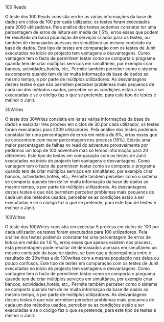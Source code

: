 100 Reads

O teste dos 100 Reads consistia em ler as várias informações da base de dados em ciclos de 100 por cada utilizador, os testes foram executados para 2000 utilizadores.
Pela análise dos testes podemos constatar ter uma percentagem de erros de leitura em média de 1,5%, erros esses que podem ter resultado da baixa população de serviços criados para os testes, ou também de demasiados acessos em simultâneo ao mesmo conteúdo da base de dados.
Este tipo de testes em comparação com os testes de Junit executados no inicio do projecto tem vantagens e desvantagens. Como vantagem tem o facto de permitirem testar como se comporta o programa quando tem de criar múltiplos serviços em simultâneo, por exemplo criar bancos, actividades,hotéis, etc,.
Permite também perceber como o sistema se comporta quando tem de ler muita informação da base de dados ao mesmo tempo, e por parte de múltiplos utilizadores.
As desvantagens destes testes é que não permitem perceber problemas mais pequenos de cada um dos métodos usados, perceber se as condições estão a ser executadas e se o código faz o que se pretende, para este tipo de testes é melhor o Junit.

30Writes

O teste dos 30Writes consistia em ler as várias informações da base de dados e executar três process em ciclos de 30 por cada utilizador, os testes foram executados para 2000 utilizadores.
Pela análise dos testes podemos constatar ter uma percentagem de erros em média de 8%, erros esses que se concentram com maior percentagem nos process (16%). Existiu uma maior percentagem de falhas no read do adventure provavelmente por pedirmos um loop de 100 adventure mas só temos informação para 20 diferentes.
Este tipo de testes em comparação com os testes de Junit executados no inicio do projecto tem vantagens e desvantagens. Como vantagem tem o facto de permitirem testar como se comporta o programa quando tem de criar múltiplos serviços em simultâneo, por exemplo criar bancos, actividades,hotéis, etc,.
Permite também perceber como o sistema se comporta quando tem de ler muita informação da base de dados ao mesmo tempo, e por parte de múltiplos utilizadores.
As desvantagens destes testes é que não permitem perceber problemas mais pequenos de cada um dos métodos usados, perceber se as condições estão a ser executadas e se o código faz o que se pretende, para este tipo de testes é melhor o Junit.

100Writes

O teste dos 100Writes consistia em executar 5 process em ciclos de 100 por cada utilizador, os testes foram executados para 100 utilizadores.
Pela análise dos testes podemos constatar ter uma percentagem de erros de leitura em média de 1.6 %, erros esses que apenas existem nos process, esta percentagem pode resultar de demasiados acessos em simultâneo ao mesmo conteúdo da base de dados, se bem que a descrepância entre o resultado do 30writes e do 100writes com a mesma população nos deixa ou pouco confusos.
Este tipo de testes em comparação com os testes de Junit executados no inicio do projecto tem vantagens e desvantagens. Como vantagem tem o facto de permitirem testar como se comporta o programa quando tem de criar múltiplos serviços em simultâneo, por exemplo criar bancos, actividades,hotéis, etc,.
Permite também perceber como o sistema se comporta quando tem de ler muita informação da base de dados ao mesmo tempo, e por parte de múltiplos utilizadores.
As desvantagens destes testes é que não permitem perceber problemas mais pequenos de cada um dos métodos usados, perceber se as condições estão a ser executadas e se o código faz o que se pretende, para este tipo de testes é melhor o Junit.
